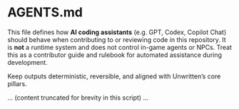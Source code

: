 # AGENTS.md

This file defines how **AI coding assistants** (e.g. GPT, Codex, Copilot Chat) should behave when contributing to or reviewing code in this repository. It is **not** a runtime system and does not control in-game agents or NPCs. Treat this as a contributor guide and rulebook for automated assistance during development.

Keep outputs deterministic, reversible, and aligned with Unwritten’s core pillars.

... (content truncated for brevity in this script) ...
